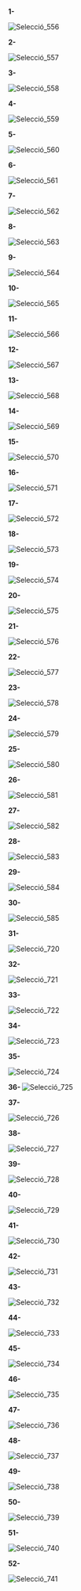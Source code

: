 <b>1- </b>


![Selecció_556](https://user-images.githubusercontent.com/91245889/162403647-c48cdc15-975a-4ab1-b83b-12bf4eb88c52.png)

<b>2- </b>


![Selecció_557](https://user-images.githubusercontent.com/91245889/162404259-1173bf20-52b3-4a0c-96a5-0d54ebda3d39.png)


<b>3- </b>


![Selecció_558](https://user-images.githubusercontent.com/91245889/162404264-1c7741f4-168c-4413-bf57-72f71b476141.png)

<b>4- </b>

![Selecció_559](https://user-images.githubusercontent.com/91245889/162404280-6a20dda6-e581-4c94-a7df-ab1594c9c615.png)


<b>5- </b>

![Selecció_560](https://user-images.githubusercontent.com/91245889/162404308-116a015c-ec02-4f45-b85c-d241a2ef429f.png)


<b>6- </b>


![Selecció_561](https://user-images.githubusercontent.com/91245889/162404326-1f31c0f1-77c2-4a1e-935c-97bb7b02fbbe.png)

<b>7- </b>


![Selecció_562](https://user-images.githubusercontent.com/91245889/162404344-8e071ed5-7e83-4bd1-9e72-eb2b0adb5af0.png)

<b>8- </b>


![Selecció_563](https://user-images.githubusercontent.com/91245889/162404382-7ab574c4-1602-49a8-a0c8-6e84747d3957.png)

<b>9- </b>


![Selecció_564](https://user-images.githubusercontent.com/91245889/162404406-76f447a4-82f1-431d-bf87-f6bb8af514c5.png)



<b>10- </b>

![Selecció_565](https://user-images.githubusercontent.com/91245889/162404455-aaf63257-6338-4e40-ade4-3bb02e88dcac.png)


<b>11- </b>

![Selecció_566](https://user-images.githubusercontent.com/91245889/162404461-45895392-f074-4397-b8b5-4eef8560b5ac.png)



<b>12- </b>

![Selecció_567](https://user-images.githubusercontent.com/91245889/162404491-7640c694-5eca-478d-9759-a56a09a0ecfa.png)


<b>13- </b>

![Selecció_568](https://user-images.githubusercontent.com/91245889/162404526-bab34070-447b-4c5b-80a1-fd576c03a60c.png)


<b>14- </b>

![Selecció_569](https://user-images.githubusercontent.com/91245889/162404535-f3fa5644-3444-4df6-b284-c8ab7a9dbbcf.png)


<b>15- </b>


![Selecció_570](https://user-images.githubusercontent.com/91245889/162404547-fee4f15c-87d1-4944-bd91-0df87a63d2f2.png)

<b>16- </b>


![Selecció_571](https://user-images.githubusercontent.com/91245889/162404566-6b91209c-ee7d-47b0-9702-f01cc2f0edd8.png)

<b>17- </b>


![Selecció_572](https://user-images.githubusercontent.com/91245889/162404574-bf883cfc-962d-47d2-9844-a34d6ca9570f.png)

<b>18- </b>


![Selecció_573](https://user-images.githubusercontent.com/91245889/162404584-d4de4363-fa31-4081-b3dc-e44eff002881.png)

<b>19- </b>

![Selecció_574](https://user-images.githubusercontent.com/91245889/162404602-08e1f481-5d92-4268-8ac3-56411257b7de.png)


<b>20- </b>

![Selecció_575](https://user-images.githubusercontent.com/91245889/162404626-758a74b6-85a2-4d24-b1a9-cfd467cea0c5.png)


<b>21- </b>

![Selecció_576](https://user-images.githubusercontent.com/91245889/162404642-d433b58b-e083-4a78-943e-c9e227b38089.png)


<b>22- </b>

![Selecció_577](https://user-images.githubusercontent.com/91245889/162404667-31c17f0d-cd37-4255-a314-75c474a5199b.png)


<b>23- </b>


![Selecció_578](https://user-images.githubusercontent.com/91245889/162404676-d98c0760-0ad4-4fbe-9631-18f15d19d888.png)

<b>24- </b>

![Selecció_579](https://user-images.githubusercontent.com/91245889/162404692-b84b3022-0dc7-4952-b6ef-3be9556e34d1.png)


<b>25- </b>

![Selecció_580](https://user-images.githubusercontent.com/91245889/162404764-d98bc84e-f3e8-4ea0-a83c-d914f7f12ae2.png)


<b>26- </b>

![Selecció_581](https://user-images.githubusercontent.com/91245889/162404783-952578c5-c15a-411a-8596-7047686f5fe8.png)


<b>27- </b>

![Selecció_582](https://user-images.githubusercontent.com/91245889/162404821-f4ede74b-51ce-4f44-8ea9-718d570e1534.png)


<b>28- </b>


![Selecció_583](https://user-images.githubusercontent.com/91245889/162404829-a45890f1-3de8-46c2-a25d-ec432c39418f.png)

<b>29- </b>

![Selecció_584](https://user-images.githubusercontent.com/91245889/162404875-f4ea4f54-c266-43d8-b3fc-f562ad219425.png)


<b>30- </b>

![Selecció_585](https://user-images.githubusercontent.com/91245889/162404891-0f3b3fbe-21ec-4256-9b5f-7f206b31413e.png)


<b>31- </b>

![Selecció_720](https://user-images.githubusercontent.com/91245889/162404925-cb4cfb4d-073e-4ecb-80aa-eed02a3deb15.png)


<b>32- </b>


![Selecció_721](https://user-images.githubusercontent.com/91245889/162404936-21687201-cb41-4ea3-9a54-71791553b674.png)

<b>33- </b>

![Selecció_722](https://user-images.githubusercontent.com/91245889/162404968-2c064f62-4a5b-408c-99d3-b9e9d3f736b1.png)


<b>34- </b>


![Selecció_723](https://user-images.githubusercontent.com/91245889/162404976-b517923f-f161-41fc-812f-5e358b69bf90.png)

<b>35- </b>

![Selecció_724](https://user-images.githubusercontent.com/91245889/162404997-0b191c70-33b6-43a4-91dd-ff67bb28710e.png)


<b>36- </b>
![Selecció_725](https://user-images.githubusercontent.com/91245889/162405017-25f4ff4e-7ba4-4e60-8623-708ab6265f60.png)

<b>37- </b>

![Selecció_726](https://user-images.githubusercontent.com/91245889/162405070-72566ff2-4325-40e5-8548-5b3c529bdcc1.png)


<b>38- </b>

![Selecció_727](https://user-images.githubusercontent.com/91245889/162405091-650215ff-e8f6-4580-a954-ce606c1dad2f.png)


<b>39- </b>


![Selecció_728](https://user-images.githubusercontent.com/91245889/162405105-d93cfbe7-facb-47a7-945a-e51f423a83dd.png)

<b>40- </b>

![Selecció_729](https://user-images.githubusercontent.com/91245889/162405115-4a5aeca1-4a2f-47d6-a38b-884decb86d1d.png)


<b>41- </b>


![Selecció_730](https://user-images.githubusercontent.com/91245889/162405127-ff1ccd5a-076e-40ac-9679-9d5e2218fd52.png)

<b>42- </b>

![Selecció_731](https://user-images.githubusercontent.com/91245889/162405134-a2559395-543d-4006-92ea-963f3efe90b0.png)


<b>43- </b>

![Selecció_732](https://user-images.githubusercontent.com/91245889/162405147-e152382b-dff6-475d-8b0b-63f6b7e633df.png)


<b>44- </b>

![Selecció_733](https://user-images.githubusercontent.com/91245889/162405181-f79dd88a-5aa9-4ed3-8540-cac6151a28c1.png)



<b>45- </b>

![Selecció_734](https://user-images.githubusercontent.com/91245889/162405217-8ccc1f21-cc3d-4de4-b84a-24383ffaf674.png)


<b>46- </b>

![Selecció_735](https://user-images.githubusercontent.com/91245889/162405228-2747b445-f167-467f-834e-62876bf03a3f.png)


<b>47- </b>

![Selecció_736](https://user-images.githubusercontent.com/91245889/162405240-91b32fe8-e798-470c-989c-c0e3fd4f43f5.png)


<b>48- </b>

![Selecció_737](https://user-images.githubusercontent.com/91245889/162405278-491ff3f6-0f01-4e2a-b20d-76b411a64bd6.png)


<b>49- </b>


![Selecció_738](https://user-images.githubusercontent.com/91245889/162405316-24d806f0-c0db-4dad-bb25-2835db4a6df3.png)



<b>50- </b>

![Selecció_739](https://user-images.githubusercontent.com/91245889/162405326-1cc2c5a9-567b-432b-8e86-fed4787d472a.png)


<b>51- </b>

![Selecció_740](https://user-images.githubusercontent.com/91245889/162405336-2040a2ed-e920-4504-82d9-32f305a6aef8.png)


<b>52- </b>

![Selecció_741](https://user-images.githubusercontent.com/91245889/162405345-abdec36d-a59d-4748-be34-67ae0a3411ff.png)
